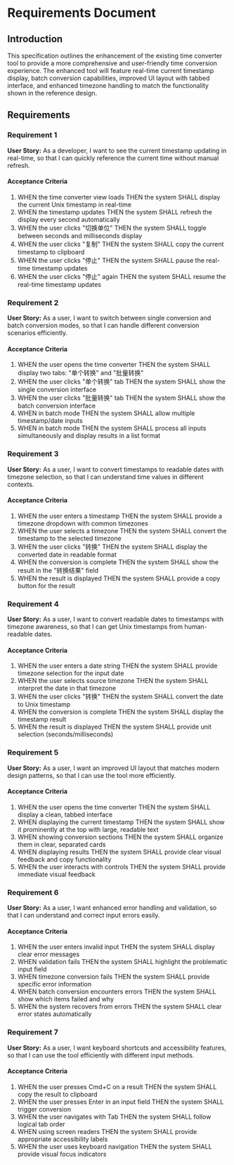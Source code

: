 # Requirements Document

## Introduction

This specification outlines the enhancement of the existing time converter tool to provide a more comprehensive and user-friendly time conversion experience. The enhanced tool will feature real-time current timestamp display, batch conversion capabilities, improved UI layout with tabbed interface, and enhanced timezone handling to match the functionality shown in the reference design.

## Requirements

### Requirement 1

**User Story:** As a developer, I want to see the current timestamp updating in real-time, so that I can quickly reference the current time without manual refresh.

#### Acceptance Criteria

1. WHEN the time converter view loads THEN the system SHALL display the current Unix timestamp in real-time
2. WHEN the timestamp updates THEN the system SHALL refresh the display every second automatically
3. WHEN the user clicks "切换单位" THEN the system SHALL toggle between seconds and milliseconds display
4. WHEN the user clicks "复制" THEN the system SHALL copy the current timestamp to clipboard
5. WHEN the user clicks "停止" THEN the system SHALL pause the real-time timestamp updates
6. WHEN the user clicks "停止" again THEN the system SHALL resume the real-time timestamp updates

### Requirement 2

**User Story:** As a user, I want to switch between single conversion and batch conversion modes, so that I can handle different conversion scenarios efficiently.

#### Acceptance Criteria

1. WHEN the user opens the time converter THEN the system SHALL display two tabs: "单个转换" and "批量转换"
2. WHEN the user clicks "单个转换" tab THEN the system SHALL show the single conversion interface
3. WHEN the user clicks "批量转换" tab THEN the system SHALL show the batch conversion interface
4. WHEN in batch mode THEN the system SHALL allow multiple timestamp/date inputs
5. WHEN in batch mode THEN the system SHALL process all inputs simultaneously and display results in a list format

### Requirement 3

**User Story:** As a user, I want to convert timestamps to readable dates with timezone selection, so that I can understand time values in different contexts.

#### Acceptance Criteria

1. WHEN the user enters a timestamp THEN the system SHALL provide a timezone dropdown with common timezones
2. WHEN the user selects a timezone THEN the system SHALL convert the timestamp to the selected timezone
3. WHEN the user clicks "转换" THEN the system SHALL display the converted date in readable format
4. WHEN the conversion is complete THEN the system SHALL show the result in the "转换结果" field
5. WHEN the result is displayed THEN the system SHALL provide a copy button for the result

### Requirement 4

**User Story:** As a user, I want to convert readable dates to timestamps with timezone awareness, so that I can get Unix timestamps from human-readable dates.

#### Acceptance Criteria

1. WHEN the user enters a date string THEN the system SHALL provide timezone selection for the input date
2. WHEN the user selects source timezone THEN the system SHALL interpret the date in that timezone
3. WHEN the user clicks "转换" THEN the system SHALL convert the date to Unix timestamp
4. WHEN the conversion is complete THEN the system SHALL display the timestamp result
5. WHEN the result is displayed THEN the system SHALL provide unit selection (seconds/milliseconds)

### Requirement 5

**User Story:** As a user, I want an improved UI layout that matches modern design patterns, so that I can use the tool more efficiently.

#### Acceptance Criteria

1. WHEN the user opens the time converter THEN the system SHALL display a clean, tabbed interface
2. WHEN displaying the current timestamp THEN the system SHALL show it prominently at the top with large, readable text
3. WHEN showing conversion sections THEN the system SHALL organize them in clear, separated cards
4. WHEN displaying results THEN the system SHALL provide clear visual feedback and copy functionality
5. WHEN the user interacts with controls THEN the system SHALL provide immediate visual feedback

### Requirement 6

**User Story:** As a user, I want enhanced error handling and validation, so that I can understand and correct input errors easily.

#### Acceptance Criteria

1. WHEN the user enters invalid input THEN the system SHALL display clear error messages
2. WHEN validation fails THEN the system SHALL highlight the problematic input field
3. WHEN timezone conversion fails THEN the system SHALL provide specific error information
4. WHEN batch conversion encounters errors THEN the system SHALL show which items failed and why
5. WHEN the system recovers from errors THEN the system SHALL clear error states automatically

### Requirement 7

**User Story:** As a user, I want keyboard shortcuts and accessibility features, so that I can use the tool efficiently with different input methods.

#### Acceptance Criteria

1. WHEN the user presses Cmd+C on a result THEN the system SHALL copy the result to clipboard
2. WHEN the user presses Enter in an input field THEN the system SHALL trigger conversion
3. WHEN the user navigates with Tab THEN the system SHALL follow logical tab order
4. WHEN using screen readers THEN the system SHALL provide appropriate accessibility labels
5. WHEN the user uses keyboard navigation THEN the system SHALL provide visual focus indicators
